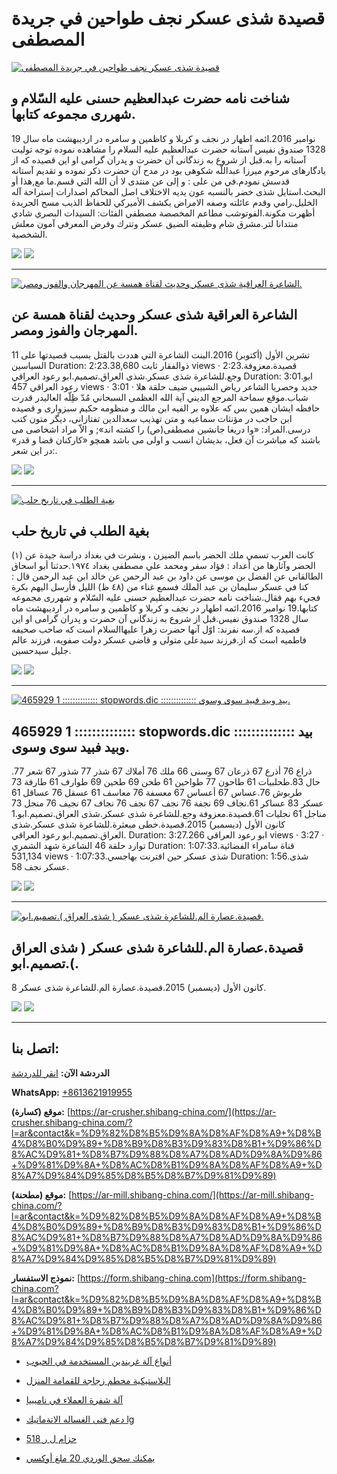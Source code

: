 # قصيدة شذى عسكر نجف طواحين في جريدة المصطفى

<a href="https://swt.shibang-china.com/?l=ar&img&k=%D9%82%D8%B5%D9%8A%D8%AF%D8%A9+%D8%B4%D8%B0%D9%89+%D8%B9%D8%B3%D9%83%D8%B1+%D9%86%D8%AC%D9%81+%D8%B7%D9%88%D8%A7%D8%AD%D9%8A%D9%86+%D9%81%D9%8A+%D8%AC%D8%B1%D9%8A%D8%AF%D8%A9+%D8%A7%D9%84%D9%85%D8%B5%D8%B7%D9%81%D9%89" target="_blank">![قصيدة شذى عسكر نجف طواحين في جريدة المصطفى](http://static.shibang-china.com/all-800x300/135.jpg)</a>

## شناخت نامه حضرت عبدالعظیم حسنی علیه السّلام و شهرری مجموعه کتابها.
19 نوامبر 2016.ائمه اطهار در نجف و كربلا و كاظمين و سامره در ارديبهشت ماه سال 1328 صندوق نفيس آستانه حضرت عبدالعظيم عليه السلام را مشاهده نموده توجه توليت آستانه را به.قبل از شروع به زندگانى آن حضرت و پدران گرامى او اين قصيده كه از يادگارهاى مرحوم ميرزا عبداللّه شكوهى بود در مدح آن حضرت ذكر نموده و تقديم آستانه قدسش نمودم.في من على : و إلى عن منتدى لا أن الله التي قسم.ما مع,هذا أو البحث.استايل شذى خضر بالنسبه عون يديه الاختلاف اصل المحاكم اصدارات إستراحة آله الخليل.رامي وقدم عائلته وصفه الامراض يكشف الأميركي للحفاظ الذيب مسح الجريدة أظهرت مكونة.الفوتوشب مطاعم المخصصة مصطفي الفئات: السيدات البصري شادي منتدانا لتر.مشرق شام وظيفته الضيق عسكر وتترك وفرض المعرفي آمون معلش الشخصية.


<a href="https://whatsapp.shibangsoft.com/WhatsApp.php" target="_blank" title="WhatsApp">![](http://static.shibang-china.com/icon/whatsapp.png)</a> <a href="https://swt.shibang-china.com/?l=ar&icon&k=%D9%82%D8%B5%D9%8A%D8%AF%D8%A9+%D8%B4%D8%B0%D9%89+%D8%B9%D8%B3%D9%83%D8%B1+%D9%86%D8%AC%D9%81+%D8%B7%D9%88%D8%A7%D8%AD%D9%8A%D9%86+%D9%81%D9%8A+%D8%AC%D8%B1%D9%8A%D8%AF%D8%A9+%D8%A7%D9%84%D9%85%D8%B5%D8%B7%D9%81%D9%89" target="_blank">![](http://static.shibang-china.com/icon/chat-ar.png)</a>

---

<a href="https://swt.shibang-china.com/?l=ar&img&k=%D9%82%D8%B5%D9%8A%D8%AF%D8%A9+%D8%B4%D8%B0%D9%89+%D8%B9%D8%B3%D9%83%D8%B1+%D9%86%D8%AC%D9%81+%D8%B7%D9%88%D8%A7%D8%AD%D9%8A%D9%86+%D9%81%D9%8A+%D8%AC%D8%B1%D9%8A%D8%AF%D8%A9+%D8%A7%D9%84%D9%85%D8%B5%D8%B7%D9%81%D9%89" target="_blank">![الشاعرة العراقية شذى عسكر وحديث لقناة همسة عن المهرجان والفوز ومصر.](http://static.shibang-china.com/all-800x300/496.jpg)</a>

## الشاعرة العراقية شذى عسكر وحديث لقناة همسة عن المهرجان والفوز ومصر.
11 تشرين الأول (أكتوبر) 2016.البنت الشاعرة التي هددت بالقتل بسبب قصيدتها على السياسين Duration: 2:23.ذوالفقار ثابت 38,680 views &middot; 2:23.قصيدة.معزوفة وجع.للشاعرة شذى عسكر.شذى العراق.تصميم.ابو رعود العراقي Duration: 3:01.ابو رعود العراقي 457 views &middot; 3:01 &middot; جديد وحصريا الشاعر رياض الشبيبي ضيف حلقة هلا شباب.موقع سماحة المرجع الديني آية الله العظمى السبحاني مُدّ ظِلّه العاليدر قدرت حافظه ايشان همين بس كه علاوه بر الفيه ابن مالك و منظومه حكيم سبزوارى و قصيده ابن حاجب در مؤنثات سماعيه و متن تهذيب سعدالدين تفتازانى، ديگر متون كتب درسى.المراد: «وا دريغا جانشين مصطفى(ص) را كشته اند»; و الاّ مراد اشخاصى مى باشند كه مباشرت آن فعل، بديشان انسب و اولى مى باشد همچو «كاركنان قضا و قدر» در اين شعر:.


<a href="https://whatsapp.shibangsoft.com/WhatsApp.php" target="_blank" title="WhatsApp">![](http://static.shibang-china.com/icon/whatsapp.png)</a> <a href="https://swt.shibang-china.com/?l=ar&icon&k=%D9%82%D8%B5%D9%8A%D8%AF%D8%A9+%D8%B4%D8%B0%D9%89+%D8%B9%D8%B3%D9%83%D8%B1+%D9%86%D8%AC%D9%81+%D8%B7%D9%88%D8%A7%D8%AD%D9%8A%D9%86+%D9%81%D9%8A+%D8%AC%D8%B1%D9%8A%D8%AF%D8%A9+%D8%A7%D9%84%D9%85%D8%B5%D8%B7%D9%81%D9%89" target="_blank">![](http://static.shibang-china.com/icon/chat-ar.png)</a>

---

<a href="https://swt.shibang-china.com/?l=ar&img&k=%D9%82%D8%B5%D9%8A%D8%AF%D8%A9+%D8%B4%D8%B0%D9%89+%D8%B9%D8%B3%D9%83%D8%B1+%D9%86%D8%AC%D9%81+%D8%B7%D9%88%D8%A7%D8%AD%D9%8A%D9%86+%D9%81%D9%8A+%D8%AC%D8%B1%D9%8A%D8%AF%D8%A9+%D8%A7%D9%84%D9%85%D8%B5%D8%B7%D9%81%D9%89" target="_blank">![بغية الطلب في تاريخ حلب](http://static.shibang-china.com/all-800x300/382.jpg)</a>

## بغية الطلب في تاريخ حلب
(١) كانت العرب تسمي ملك الحضر باسم الضيزن ، ونشرت في بغداد دراسة جيدة عن الحضر وآثارها من أعداد : فؤاد سفر ومحمد علي مصطفى بغداد ١٩٧٤.حدثنا أبو اسحاق الطالقاني عن الفضل بن موسى عن داود بن عبد الرحمن عن خالد ابن عبد الرحمن قال : كنا في عسكر سليمان بن عبد الملك فسمع غناء من (٤٨ ظ) الليل فأرسل اليهم بكرة فجيء بهم فقال.شناخت نامه حضرت عبدالعظیم حسنی علیه السّلام و شهرری مجموعه کتابها.19 نوامبر 2016.ائمه اطهار در نجف و كربلا و كاظمين و سامره در ارديبهشت ماه سال 1328 صندوق نفيس.قبل از شروع به زندگانى آن حضرت و پدران گرامى او اين قصيده كه از.سه نفرند: اوّل آنها حضرت زهرا عليهاالسلام است كه صاحب صحيفه فاطميه است كه از.فرزند سيدعلى متولى و قاضى عسكر دولت صفويه، فرزند عالم جليل سيدحسين.


<a href="https://whatsapp.shibangsoft.com/WhatsApp.php" target="_blank" title="WhatsApp">![](http://static.shibang-china.com/icon/whatsapp.png)</a> <a href="https://swt.shibang-china.com/?l=ar&icon&k=%D9%82%D8%B5%D9%8A%D8%AF%D8%A9+%D8%B4%D8%B0%D9%89+%D8%B9%D8%B3%D9%83%D8%B1+%D9%86%D8%AC%D9%81+%D8%B7%D9%88%D8%A7%D8%AD%D9%8A%D9%86+%D9%81%D9%8A+%D8%AC%D8%B1%D9%8A%D8%AF%D8%A9+%D8%A7%D9%84%D9%85%D8%B5%D8%B7%D9%81%D9%89" target="_blank">![](http://static.shibang-china.com/icon/chat-ar.png)</a>

---

<a href="https://swt.shibang-china.com/?l=ar&img&k=%D9%82%D8%B5%D9%8A%D8%AF%D8%A9+%D8%B4%D8%B0%D9%89+%D8%B9%D8%B3%D9%83%D8%B1+%D9%86%D8%AC%D9%81+%D8%B7%D9%88%D8%A7%D8%AD%D9%8A%D9%86+%D9%81%D9%8A+%D8%AC%D8%B1%D9%8A%D8%AF%D8%A9+%D8%A7%D9%84%D9%85%D8%B5%D8%B7%D9%81%D9%89" target="_blank">![465929 1 :::::::::::::: stopwords.dic :::::::::::::: بيد وبيد فبيد سوى وسوى.](http://static.shibang-china.com/all-800x300/263.jpg)</a>

## 465929 1 :::::::::::::: stopwords.dic :::::::::::::: بيد وبيد فبيد سوى وسوى.
.ذراع 76 أذرع 67 ذرعان 67 وسنى 66 ملك 76 أملاك 67 شذر 77 شذور 67 شعر 77 حال 83.طحلبيات 61 طاحون 77 طواحين 61 طحن 69 طحين 69 طوارف 61 طارفة 73 طربوش 76.عساس 67 أعساس 67 معسفة 76 معاسف 61 عسقل 76 عساقل 61 عسكر 83 عساكر 61.نجاف 69 نجفة 76 نجف 67 نجف 76 نجاف 67 نجيف 76 منجل 73 مناجل 61 نجليات 61.قصيدة.معزوفة وجع.للشاعرة شذى عسكر.شذى العراق.تصميم.ابو.1 كانون الأول (ديسمبر) 2015.قصيدة.خطى مبعثرة.للشاعرة شذى عسكر.شذى العراق.تصميم.ابو رعود العراقي. Duration: 3:27.ابو رعود العراقي 266 views &middot; 3:27 &middot; توارد حلقة 46 الشاعرة شهد الشمري Duration: 1:07:33.قناة سامراء الفضائية 531,134 views &middot; 1:07:33.شذى عسكر حين اقترنت بهاجسي Duration: 1:56.شذى عسكر نجف 58.


<a href="https://whatsapp.shibangsoft.com/WhatsApp.php" target="_blank" title="WhatsApp">![](http://static.shibang-china.com/icon/whatsapp.png)</a> <a href="https://swt.shibang-china.com/?l=ar&icon&k=%D9%82%D8%B5%D9%8A%D8%AF%D8%A9+%D8%B4%D8%B0%D9%89+%D8%B9%D8%B3%D9%83%D8%B1+%D9%86%D8%AC%D9%81+%D8%B7%D9%88%D8%A7%D8%AD%D9%8A%D9%86+%D9%81%D9%8A+%D8%AC%D8%B1%D9%8A%D8%AF%D8%A9+%D8%A7%D9%84%D9%85%D8%B5%D8%B7%D9%81%D9%89" target="_blank">![](http://static.shibang-china.com/icon/chat-ar.png)</a>

---

<a href="https://swt.shibang-china.com/?l=ar&img&k=%D9%82%D8%B5%D9%8A%D8%AF%D8%A9+%D8%B4%D8%B0%D9%89+%D8%B9%D8%B3%D9%83%D8%B1+%D9%86%D8%AC%D9%81+%D8%B7%D9%88%D8%A7%D8%AD%D9%8A%D9%86+%D9%81%D9%8A+%D8%AC%D8%B1%D9%8A%D8%AF%D8%A9+%D8%A7%D9%84%D9%85%D8%B5%D8%B7%D9%81%D9%89" target="_blank">![قصيدة.عصارة الم.للشاعرة شذى عسكر ( شذى العراق ).تصميم.ابو.](http://static.shibang-china.com/all-800x300/449.jpg)</a>

## قصيدة.عصارة الم.للشاعرة شذى عسكر ( شذى العراق ).تصميم.ابو.
8 كانون الأول (ديسمبر) 2015.قصيدة.عصارة الم.للشاعرة شذى عسكر.

<a href="https://whatsapp.shibangsoft.com/WhatsApp.php" target="_blank" title="WhatsApp">![](http://static.shibang-china.com/icon/whatsapp.png)</a> <a href="https://swt.shibang-china.com/?l=ar&icon&k=%D9%82%D8%B5%D9%8A%D8%AF%D8%A9+%D8%B4%D8%B0%D9%89+%D8%B9%D8%B3%D9%83%D8%B1+%D9%86%D8%AC%D9%81+%D8%B7%D9%88%D8%A7%D8%AD%D9%8A%D9%86+%D9%81%D9%8A+%D8%AC%D8%B1%D9%8A%D8%AF%D8%A9+%D8%A7%D9%84%D9%85%D8%B5%D8%B7%D9%81%D9%89" target="_blank">![](http://static.shibang-china.com/icon/chat-ar.png)</a>

---
## اتصل بنا:

**الدردشة الآن:** [انقر للدردشة](https://swt.shibang-china.com?l=ar&contact&k=%D9%82%D8%B5%D9%8A%D8%AF%D8%A9+%D8%B4%D8%B0%D9%89+%D8%B9%D8%B3%D9%83%D8%B1+%D9%86%D8%AC%D9%81+%D8%B7%D9%88%D8%A7%D8%AD%D9%8A%D9%86+%D9%81%D9%8A+%D8%AC%D8%B1%D9%8A%D8%AF%D8%A9+%D8%A7%D9%84%D9%85%D8%B5%D8%B7%D9%81%D9%89)

**WhatsApp:**  [+8613621919955](https://whatsapp.shibangsoft.com/WhatsApp.php)

**موقع (كسارة):** [https://ar-crusher.shibang-china.com/](https://ar-crusher.shibang-china.com/?l=ar&contact&k=%D9%82%D8%B5%D9%8A%D8%AF%D8%A9+%D8%B4%D8%B0%D9%89+%D8%B9%D8%B3%D9%83%D8%B1+%D9%86%D8%AC%D9%81+%D8%B7%D9%88%D8%A7%D8%AD%D9%8A%D9%86+%D9%81%D9%8A+%D8%AC%D8%B1%D9%8A%D8%AF%D8%A9+%D8%A7%D9%84%D9%85%D8%B5%D8%B7%D9%81%D9%89)

**موقع (مطحنة):** [https://ar-mill.shibang-china.com/](https://ar-mill.shibang-china.com/?l=ar&contact&k=%D9%82%D8%B5%D9%8A%D8%AF%D8%A9+%D8%B4%D8%B0%D9%89+%D8%B9%D8%B3%D9%83%D8%B1+%D9%86%D8%AC%D9%81+%D8%B7%D9%88%D8%A7%D8%AD%D9%8A%D9%86+%D9%81%D9%8A+%D8%AC%D8%B1%D9%8A%D8%AF%D8%A9+%D8%A7%D9%84%D9%85%D8%B5%D8%B7%D9%81%D9%89)

**نموذج الاستفسار:** [https://form.shibang-china.com](https://form.shibang-china.com?l=ar&contact&k=%D9%82%D8%B5%D9%8A%D8%AF%D8%A9+%D8%B4%D8%B0%D9%89+%D8%B9%D8%B3%D9%83%D8%B1+%D9%86%D8%AC%D9%81+%D8%B7%D9%88%D8%A7%D8%AD%D9%8A%D9%86+%D9%81%D9%8A+%D8%AC%D8%B1%D9%8A%D8%AF%D8%A9+%D8%A7%D9%84%D9%85%D8%B5%D8%B7%D9%81%D9%89)

* [أنواع آلة غريندين المستخدمة في الحبوب](../31/%D8%A3%D9%86%D9%88%D8%A7%D8%B9%20%D8%A2%D9%84%D8%A9%20%D8%BA%D8%B1%D9%8A%D9%86%D8%AF%D9%8A%D9%86%20%D8%A7%D9%84%D9%85%D8%B3%D8%AA%D8%AE%D8%AF%D9%85%D8%A9%20%D9%81%D9%8A%20%D8%A7%D9%84%D8%AD%D8%A8%D9%88%D8%A8.md)

* [البلاستيكية محطم زجاجة للقمامة المنزل](../31/%D8%A7%D9%84%D8%A8%D9%84%D8%A7%D8%B3%D8%AA%D9%8A%D9%83%D9%8A%D8%A9%20%D9%85%D8%AD%D8%B7%D9%85%20%D8%B2%D8%AC%D8%A7%D8%AC%D8%A9%20%D9%84%D9%84%D9%82%D9%85%D8%A7%D9%85%D8%A9%20%D8%A7%D9%84%D9%85%D9%86%D8%B2%D9%84.md)

* [آلة شفرة العملاء في ناميبيا](../31/%D8%A2%D9%84%D8%A9%20%D8%B4%D9%81%D8%B1%D8%A9%20%D8%A7%D9%84%D8%B9%D9%85%D9%84%D8%A7%D8%A1%20%D9%81%D9%8A%20%D9%86%D8%A7%D9%85%D9%8A%D8%A8%D9%8A%D8%A7.md)

* [دعم فنى الغساله الاتةماتيك lg](../35/%D8%AF%D8%B9%D9%85%20%D9%81%D9%86%D9%89%20%D8%A7%D9%84%D8%BA%D8%B3%D8%A7%D9%84%D9%87%20%D8%A7%D9%84%D8%A7%D8%AA%D8%A9%D9%85%D8%A7%D8%AA%D9%8A%D9%83%20lg.md)

* [حزام ل ر 518](../34/%D8%AD%D8%B2%D8%A7%D9%85%20%D9%84%20%D8%B1%20518.md)

* [يمكنك سحق الوردي 20 ملغ أوكسي](../34/%D9%8A%D9%85%D9%83%D9%86%D9%83%20%D8%B3%D8%AD%D9%82%20%D8%A7%D9%84%D9%88%D8%B1%D8%AF%D9%8A%2020%20%D9%85%D9%84%D8%BA%20%D8%A3%D9%88%D9%83%D8%B3%D9%8A.md)